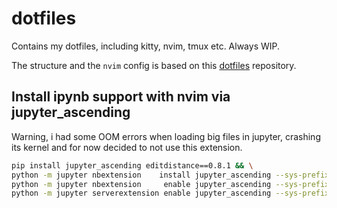 # dotfiles
Contains my dotfiles, including kitty, nvim, tmux etc. Always WIP.

The structure and the `nvim` config is based on this [dotfiles](https://github.com/jarlsondre/dotfiles) repository.

## Install ipynb support with nvim via jupyter_ascending

Warning, i had some OOM errors when loading big files in jupyter, crashing its kernel and for now decided to not use this extension.
```bash
pip install jupyter_ascending editdistance==0.8.1 && \
python -m jupyter nbextension    install jupyter_ascending --sys-prefix --py && \
python -m jupyter nbextension     enable jupyter_ascending --sys-prefix --py && \
python -m jupyter serverextension enable jupyter_ascending --sys-prefix --py
```
